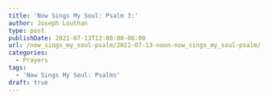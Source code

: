 ```yaml
---
title: 'Now Sings My Soul: Psalm 3:'
author: Joseph Louthan
type: post
publishDate: 2021-07-13T12:00:00-06:00
url: /now_sings_my_soul-psalm/2021-07-13-noon-now_sings_my_soul-psalm/
categories:
  - Prayers
tags:
  - 'Now Sings My Soul: Psalms'
draft: true
---
```

<pre>
<div style="font-variant: small-caps;">

</div>

</pre>
